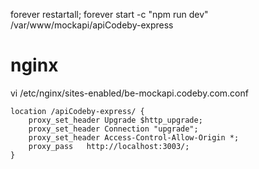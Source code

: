 forever restartall; forever start -c "npm run dev" /var/www/mockapi/apiCodeby-express

# nginx 
vi /etc/nginx/sites-enabled/be-mockapi.codeby.com.conf
```
location /apiCodeby-express/ {
    proxy_set_header Upgrade $http_upgrade;
    proxy_set_header Connection "upgrade";
    proxy_set_header Access-Control-Allow-Origin *;
    proxy_pass   http://localhost:3003/;
}
```
